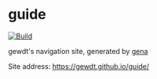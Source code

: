 # guide

[![Build](https://github.com/gewdt/guide/actions/workflows/generate.yml/badge.svg)](https://github.com/gewdt/guide/actions/workflows/generate.yml)

gewdt's navigation site, generated by [gena](https://github.com/x1ah/gena)

Site address: https://gewdt.github.io/guide/